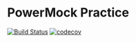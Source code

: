 # PowerMock Practice
[![Build Status](https://travis-ci.org/FeiXie-Liam/powermock-practice.svg?branch=master)](https://travis-ci.org/FeiXie-Liam/powermock-practice)
[![codecov](https://codecov.io/gh/FeiXie-Liam/powermock-practice/branch/master/graph/badge.svg)](https://codecov.io/gh/FeiXie-Liam/powermock-practice)